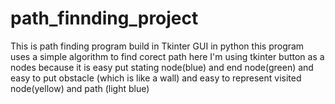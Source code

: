 # path_finnding_project
This is path finding program build in Tkinter GUI in python
this program uses a simple algorithm to find corect path
here I'm using tkinter button as a nodes because it is easy put stating node(blue) and end node(green) and easy to put obstacle (which is like a wall)
and easy to represent visited node(yellow) and path (light blue)
